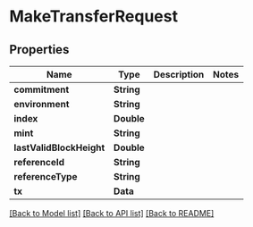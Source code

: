 # MakeTransferRequest

## Properties
Name | Type | Description | Notes
------------ | ------------- | ------------- | -------------
**commitment** | **String** |  | 
**environment** | **String** |  | 
**index** | **Double** |  | 
**mint** | **String** |  | 
**lastValidBlockHeight** | **Double** |  | 
**referenceId** | **String** |  | 
**referenceType** | **String** |  | 
**tx** | **Data** |  | 

[[Back to Model list]](../README.md#documentation-for-models) [[Back to API list]](../README.md#documentation-for-api-endpoints) [[Back to README]](../README.md)


